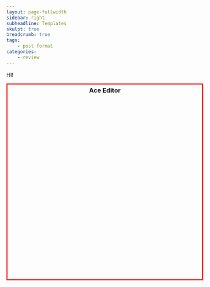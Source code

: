 ```yaml
---
layout: page-fullwidth
sidebar: right
subheadline: Templates
skulpt: true
breadcrumb: true
tags:
    - post format
categories:
    - review
---
```



HI!



<!doctype html>
<html lang="en">
<head>
<meta charset="utf-8">
  <title>Resizable Ace Editor Using jQuery</title>
  <script src="//cdnjs.cloudflare.com/ajax/libs/ace/1.1.3/ace.js" type="text/javascript" charset="utf-8"></script>
  <link rel="stylesheet" href="//code.jquery.com/ui/1.10.4/themes/smoothness/jquery-ui.css">
  <script src="//code.jquery.com/jquery-1.10.2.js"></script>
  <script src="//code.jquery.com/ui/1.10.4/jquery-ui.js"></script>
  <link rel="stylesheet" href="/resources/demos/style.css">
  <style>
  #resizable { width: 500px; height: 500px; padding: 5px; border: 3px solid red}
  #resizable h3 { text-align: center; margin: 0; }
  #resizable{position: relative}
  #editor{position: absolute; top:0;left:0;right:0;bottom:0;}
  </style>
  <script>
  $(document).ready(function() {
    editor = ace.edit('editor');
    editor.setTheme('ace/theme/monokai');
    editor.getSession().setMode('ace/mode/java');

  $( "#resizable" ).resizable({
    resize: function( event, ui ) {
      editor.resize();
    }
  });
});
</script>
</head>
<body>

<div id="resizable">
  <h3 class="ui-widget-header">Ace Editor</h3>
  <div id="editor"></div>
</div>


</body>
</html>
